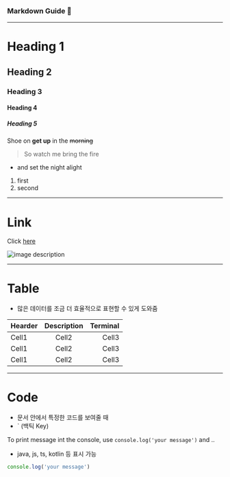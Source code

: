 ### Markdown Guide 👋

<!--
**Dynamite00/Dynamite00** is a ✨ _special_ ✨ repository because its `README.md` (this file) appears on your GitHub profile.

Here are some ideas to get you started:

- 🔭 I’m currently working on ...
- 🌱 I’m currently learning ...
- 👯 I’m looking to collaborate on ...
- 🤔 I’m looking for help with ...
- 💬 Ask me about ...
- 📫 How to reach me: ...
- 😄 Pronouns: ...
- ⚡ Fun fact: ...
-->


<!-- Heading --> 
___
# Heading 1
## Heading 2
### Heading 3
#### Heading 4
##### Heading 5

Shoe on **get up** in the ~~morning~~



> So watch me bring the fire 

* and set the night alight

1. first
2. second


<!-- Link -->
___
# Link
Click [here](https://github.com/Dynamite00/Dynamite00)

![image description](https://ichef.bbci.co.uk/news/800/cpsprodpb/10E6C/production/_114082296_bts-dynamite-records.png)


<!-- Table -->
___
# Table
- 많은 데이터를 조금 더 효율적으로 표현할 수 있게 도와줌

|Hearder|Description|Terminal|
|:--|:--:|--:|
|Cell1|Cell2|Cell3|
|Cell1|Cell2|Cell3|
|Cell1|Cell2|Cell3|


<!-- Code -->
___
# Code
- 문서 안에서 특정한 코드를 보여줄 때
- ` (백틱 Key)

To print message int the console, use `console.log('your message')` and ..

- java, js, ts, kotlin 등 표시 가능
```ts
console.log('your message')
```


